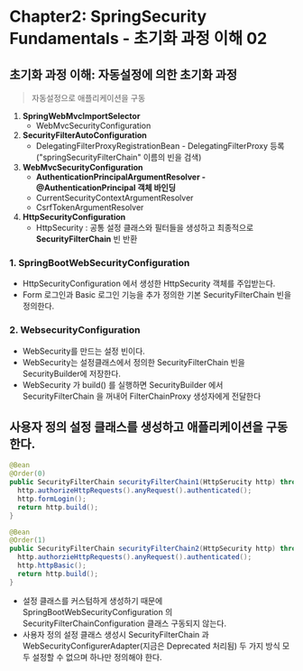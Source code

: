 # Chapter2: SpringSecurity Fundamentals - 초기화 과정 이해 02

## 초기화 과정 이해: 자동설정에 의한 초기화 과정

> 자동설정으로 애플리케이션을 구동

1. **SpringWebMvcImportSelector**
   - WebMvcSecurityConfiguration
2. **SecurityFilterAutoConfiguration**
   - DelegatingFilterProxyRegistrationBean - DelegatingFilterProxy 등록 ("springSecurityFilterChain" 이름의 빈을 검색)
3. **WebMvcSecurityConfiguration**
   - **AuthenticationPrincipalArgumentResolver - @AuthenticationPrincipal 객체 바인딩**
   - CurrentSecurityContextArgumentResolver
   - CsrfTokenArgumentResolver
4. **HttpSecurityConfiguration**
   - HttpSecurity : 공통 설정 클래스와 필터들을 생성하고 최종적으로 **SecurityFilterChain** 빈 반환

### 1. SpringBootWebSecurityConfiguration

- HttpSecurityConfiguration 에서 생성한 HttpSecurity 객체를 주입받는다.
- Form 로그인과 Basic 로그인 기능을 추가 정의한 기본 SecurityFilterChain 빈을 정의한다.

### 2. WebsecurityConfiguration

- WebSecurity를 만드는 설정 빈이다.
- WebSecurity는 설정클래스에서 정의한 SecurityFilterChain 빈을 SecurityBuilder에 저장한다.
- WebSecurity 가 build() 를 실행하면 SecurityBuilder 에서 SecurityFilterChain 을 꺼내어 FilterChainProxy 생성자에게 전달한다

## 사용자 정의 설정 클래스를 생성하고 애플리케이션을 구동한다.

```java
@Bean
@Order(0)
public SecurityFilterChain securityFilterChain1(HttpSerucity http) throws Exception {
  http.authorizeHttpRequests().anyRequest().authenticated();
  http.formLogin();
  return http.build();
}

@Bean
@Order(1)
public SecurityFilterChain securityFilterChain2(HttpSecurity http) throws Exception {
  http.authorzieHttpRequests().anyRequest().authenticated();
  http.httpBasic();
  return http.build();
}
```

- 설정 클래스를 커스텀하게 생성하기 때문에 SpringBootWebSecurityConfiguration 의 SecurityFilterChainConfiguration 클래스 구동되지 않는다.
- 사용자 정의 설정 클래스 생성시 SecurityFilterChain 과 WebSecurityConfigurerAdapter(지금은 Deprecated 처리됨) 두 가지 방식 모두 설정할 수 없으며 하나만 정의해야 한다.